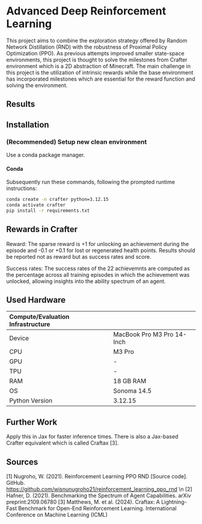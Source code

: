 # Advanced Deep Reinforcement Learning
This project aims to combine the exploration strategy offered by Random Network Distillation (RND) with the robustness of Proximal Policy Optimization (PPO). As previous attempts improved smaller state-space environments, this project is thought to solve the milestones from Crafter environment which is a 2D abstraction of Minecraft. The main challenge in this project is the utilization of intrinsic rewards while the base environment has incorporated milestones which are essential for the reward function and solving the environment. 

## Results

## Installation
### (Recommended) Setup new clean environment
Use a conda package manager.

#### Conda
Subsequently run these commands, following the prompted runtime instructions:
```bash
conda create -n crafter python=3.12.15
conda activate crafter
pip install -r requirements.txt
```

## Rewards in Crafter
Reward: The sparse reward is +1 for unlocking an achievement during the episode and -0.1 or +0.1 for lost or regenerated health points. Results should be reported not as reward but as success rates and score.

Success rates: The success rates of the 22 achievemnts are computed as the percentage across all training episodes in which the achievement was unlocked, allowing insights into the ability spectrum of an agent.

## Used Hardware
| Compute/Evaluation Infrastructure    |                                      |
|:-------------------------------------|--------------------------------------|
| Device                               | MacBook Pro M3 Pro 14-Inch                  |
| CPU                                  | M3 Pro |
| GPU                                  | -                                    |
| TPU                                  | -                                    |
| RAM                                  | 18 GB RAM                       |
| OS                                   | Sonoma 14.5                        |
| Python Version                       | 3.12.15                      |

## Further Work
Apply this in Jax for faster inference times. There is also a Jax-based Crafter equivalent which is called Craftax [3].
## Sources
[1] Nugroho, W. (2021). Reinforcement Learning PPO RND [Source code]. GitHub. https://github.com/wisnunugroho21/reinforcement_learning_ppo_rnd \n
[2] Hafner, D. (2021). Benchmarking the Spectrum of Agent Capabilities. arXiv preprint:2109.06780
[3] Matthews, M. et al. (2024). Craftax: A Lightning-Fast Benchmark for Open-End Reinforcement Learning. International Conference on Machine Learning (ICML)